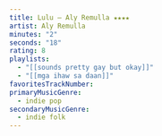 ```yaml
---
title: Lulu — Aly Remulla ★★★★
artist: Aly Remulla
minutes: "2"
seconds: "18"
rating: 8
playlists:
  - "[[sounds pretty gay but okay]]"
  - "[[mga ihaw sa daan]]"
favoritesTrackNumber:
primaryMusicGenre:
  - indie pop
secondaryMusicGenre:
  - indie folk
---
```


